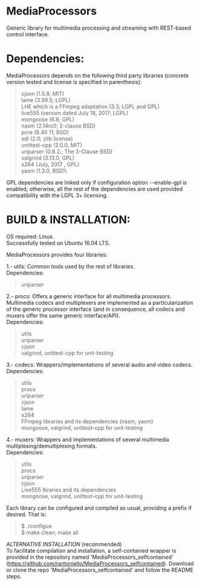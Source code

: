 # MediaProcessors
Generic library for multimedia processing and streaming with REST-based control 
interface.

Dependencies:
=============

MediaProcessors depends on the following third party libraries (concrete 
version tested and license is specified in parenthesis):

>cjson (1.5.8; MIT)\
>lame (3.99.5; LGPL)\
>LHE which is a FFmpeg adaptation (3.3; LGPL and GPL)\
>live555 (version dated July 18, 2017; LGPL)\
>mongoose (6.8; GPL)\
>nasm (2.14rc0; 2-clause BSD)\
>pcre (8.40 11; BSD)\
>sdl (2.0;  zlib license)\
>unittest-cpp (2.0.0, MIT)\
>uriparser (0.8.2.; The 3-Clause BSD)\
>valgrind (3.13.0, GPL)\
>x264 (July, 2017 , GPL)\
>yasm (1.3.0, BSD)\

GPL dependencies are linked only if configuration option --enable-gpl is enabled; 
otherwise, all the rest of the dependencies are used provided compatibility with 
the LGPL 3+ licensing.

BUILD & INSTALLATION:
=====================

OS required: Linux.\
Successfully tested on Ubuntu 16.04 LTS.

MediaProcessors provides four libraries:

1.- utils: Common tools used by the rest of libraries.\
Dependencies:
>uriparser

2.- procs: Offers a generic interface for all multimedia processors. Multimedia 
codecs and multiplexers are implemented as a particularization of the generic 
processor interface (and in consequence, all codecs and muxers offer the same 
generic interface/API).\
Dependencies:
>utils\
>uriparser\
>cjson\
>valgrind, unittest-cpp for unit-testing

3.- codecs: Wrappers/implementations of several audio and video codecs.\
Dependencies:
>utils\
>procs\
>uriparser\
>cjson\
>lame\
>x264\
>FFmpeg libraries and its dependencies (nasm, yasm)\
>mongoose, valgrind, unittest-cpp for unit-testing

4.- muxers: Wrappers and implementations of several multimedia 
multiplexing/demultiplexing formats.\
Dependencies:
>utils\
>procs\
>uriparser\
>cjson\
>Live555 lbraries and its dependencies\
>mongoose, valgrind, unittest-cpp for unit-testing

Each library can be configured and compiled as usual, providing a prefix if 
desired. That is:
>$ ./configue\
>$ make clean; make all

*ALTERNATIVE INSTALLATION* (recommended)\
To facilitate compilation and installation, a self-contained wrapper is provided 
in the repository named 'MediaProcessors_selfcontained' 
(https://github.com/rantoniello/MediaProcessors_selfcontained).
Download or clone the repo 'MediaProcessors_selfcontained' and follow the README 
steps.
